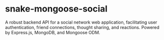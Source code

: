 # snake-mongoose-social
A robust backend API for a social network web application, facilitating user authentication, friend connections, thought sharing, and reactions. Powered by Express.js, MongoDB, and Mongoose ODM.
